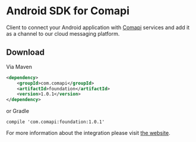 # Android SDK for Comapi

Client to connect your Android application with [Comapi](http://comapi.com/) services and add it as a channel to our cloud messaging platform.

## Download

Via Maven 

```xml
<dependency>
    <groupId>com.comapi</groupId>
    <artifactId>foundation</artifactId>
    <version>1.0.1</version>
</dependency>
```

or Gradle

```
compile 'com.comapi:foundation:1.0.1'
```

For more information about the integration please visit [the website](http://docs.comapi.com/reference#one-sdk-android-overview).
